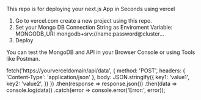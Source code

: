 This repo is for deploying your next.js App in Seconds using vercel

1. Go to vercel.com create a new project using this repo.
2. Set your Mongo DB Connection String as Enviroment Variable:  MONGODB_URI     mongodb+srv://name:password@cluster...
3. Deploy


You can test the MongoDB and API in your Browser Console or using Tools like Postman.

fetch('https://yourverceldomain/api/data', {
  method: 'POST',
  headers: {
    'Content-Type': 'application/json'
  },
  body: JSON.stringify({
    key1: 'value1',
    key2: 'value2',
  })
})
.then(response => response.json())
.then(data => console.log(data))
.catch(error => console.error('Error:', error));
